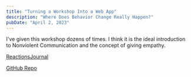 ```yaml
---
title: "Turning a Workshop Into a Web App"
description: "Where Does Behavior Change Really Happen?"
pubDate: "April 2, 2023"
---
```


I've given this workshop dozens of times. I think it is the ideal introduction to Nonviolent Communication and the concept of giving empathy.

[ReactionsJournal](https://josephrmartinez.github.io/reactionsjournal/)

[GitHub Repo](https://github.com/josephrmartinez/reactionsjournal)
